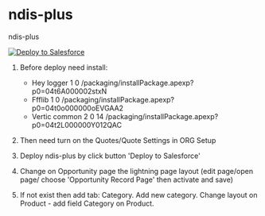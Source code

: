 # ndis-plus
ndis-plus

<a href="https://githubsfdeploy.herokuapp.com?owner=VerticAU&repo=ndis-plus" target="_blank">
  <img alt="Deploy to Salesforce"
       src="https://raw.githubusercontent.com/afawcett/githubsfdeploy/master/deploy.png">
</a>

<br/>

1) Before deploy need install:
      - Hey logger 1 0          /packaging/installPackage.apexp?p0=04t6A000002stxN
      - Ffflib 1 0              /packaging/installPackage.apexp?p0=04t0o000000oEVGAA2
      - Vertic common 2 0 14    /packaging/installPackage.apexp?p0=04t2L000000Y012QAC

2) Then need turn on the Quotes/Quote Settings in ORG Setup 
3) Deploy ndis-plus by click button 'Deploy to Salesforce'
4) Change on Opportunity page the lightning page layout (edit page/open page/ choose 'Opportunity Record Page' then activate and save)
5) If not exist then add tab: Category. Add new category. Change layout on Product - add field Category on Product.

